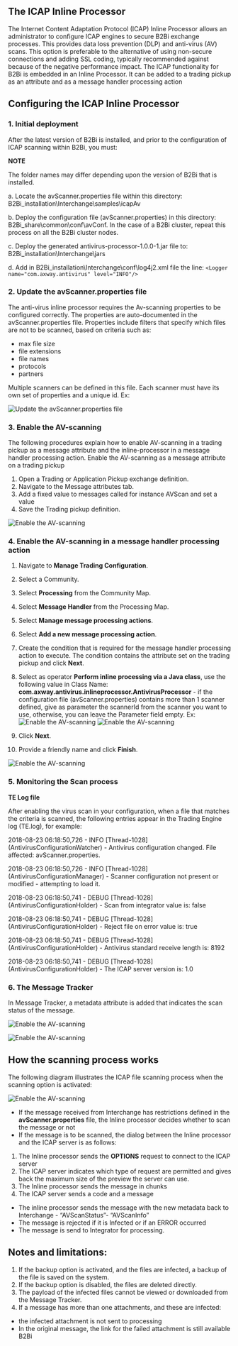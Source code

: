 ## The ICAP Inline Processor
The Internet Content Adaptation Protocol (ICAP) Inline Processor allows an administrator to configure ICAP engines to secure B2Bi exchange processes. This provides data loss prevention (DLP) and anti-virus (AV) scans. This option is preferable to the alternative of using non-secure connections and adding SSL coding, typically recommended against because of the negative performance impact.
The ICAP functionality for B2Bi is embedded in an Inline Processor. It can be added to a trading pickup as an attribute and as a message handler processing action

## Configuring the ICAP Inline Processor
### 1. Initial deployment
After the latest version of B2Bi is installed, and prior to the configuration of ICAP scanning within B2Bi, you must:

**NOTE**

The folder names may differ depending upon the version of B2Bi that is installed.

a. Locate the avScanner.properties file within this directory: B2Bi_installation\Interchange\samples\icapAv

b. Deploy the configuration file (avScanner.properties) in this directory: B2Bi_share\common\conf\avConf. In the case of a B2Bi cluster, repeat this process on all the B2Bi cluster nodes.

c. Deploy the generated antivirus-processor-1.0.0-1.jar file to: B2Bi_installation\Interchange\jars

d. Add in B2Bi_installation\Interchange\conf\log4j2.xml file the line:
`<Logger name="com.axway.antivirus" level="INFO"/>`



### 2. Update the avScanner.properties file
The anti-virus inline processor requires the Av-scanning properties to be configured correctly. The properties are auto-documented in the avScanner.properties file.
Properties include filters that specify which files are not to be scanned, based on criteria such as:

* max file size
* file extensions 
* file names
* protocols
* partners

Multiple scanners can be defined in this file. Each scanner must have its own set of properties and a unique id.
Ex: 
 
![Update the avScanner.properties file](dist/screenshots/Multiple_Scanners_Example.jpg)

### 3. Enable the AV-scanning
The following procedures explain how to enable AV-scanning in a trading pickup as a message attribute and the inline-processor in a message handler processing action.
Enable the AV-scanning as a message attribute on a trading pickup

1. Open a Trading or Application Pickup exchange definition.
2. Navigate to the Message attributes tab.
3. Add a fixed value to messages called for instance AVScan and set a value
4. Save the Trading pickup definition.

![Enable the AV-scanning](dist/screenshots/Enable_the_AV_scanning.jpg)

### 4. Enable the AV-scanning in a message handler processing action
1. Navigate to **Manage Trading Configuration**.
2. Select a Community.
3. Select **Processing** from the Community Map.
4. Select **Message Handler** from the Processing Map.
5. Select **Manage message processing actions**.
6. Select **Add a new message processing action**.
7. Create the condition that is required for the message handler processing action to execute. 
The condition contains the attribute set on the trading pickup and click **Next**.
8. Select as operator **Perform inline processing via a Java class**, use the following value in Class Name: **com.axway.antivirus.inlineprocessor.AntivirusProcessor** - if the configuration file (avScanner.properties) contains more than 1 scanner defined, give as parameter the scannerId from the scanner you want to use, otherwise, you can leave the Parameter field empty.
Ex: 
![Enable the AV-scanning](dist/screenshots/Inline_Processing_With_Parameter.jpg)
![Enable the AV-scanning](dist/screenshots/avScanner.properties_Example.jpg)

9. Click **Next**.
10. Provide a friendly name and click **Finish**.

![Enable the AV-scanning](dist/screenshots/Enable_the_AV-scanning_in_a_message_handler.jpg)

### 5. Monitoring the Scan process
**TE Log file**

After enabling the virus scan in your configuration, when a file that matches the criteria is scanned, the following entries appear in the Trading Engine log (TE.log), for example:

2018-08-23 06:18:50,726 - INFO [Thread-1028] (AntivirusConfigurationWatcher) - Antivirus configuration changed. File affected: avScanner.properties.

2018-08-23 06:18:50,726 - INFO [Thread-1028] (AntivirusConfigurationManager) - Scanner configuration not present or modified - attempting to load it.

2018-08-23 06:18:50,741 - DEBUG [Thread-1028] (AntivirusConfigurationHolder) - Scan from integrator value is: false

2018-08-23 06:18:50,741 - DEBUG [Thread-1028] (AntivirusConfigurationHolder) - Reject file on error value is: true

2018-08-23 06:18:50,741 - DEBUG [Thread-1028] (AntivirusConfigurationHolder) - Antivirus standard receive length is: 8192

2018-08-23 06:18:50,741 - DEBUG [Thread-1028] (AntivirusConfigurationHolder) - The ICAP server version is: 1.0

### 6. The Message Tracker
In Message Tracker, a metadata attribute is added that indicates the scan status of the message.

![Enable the AV-scanning](dist/screenshots/The_Message_Tracker.jpg)

![Enable the AV-scanning](dist/screenshots/The_Message_Details.jpg)

## How the scanning process works
The following diagram illustrates the ICAP file scanning process when the scanning option is activated:

![Enable the AV-scanning](dist/screenshots/The_Scanning_Process.jpg)

* If the message received from Interchange has restrictions defined in the **avScanner.properties** file, the Inline processor decides whether to scan the message or not
* If the message is to be scanned, the dialog between the Inline processor and the ICAP server is as follows:

1. The Inline processor sends the **OPTIONS** request to connect to the ICAP server
2. The ICAP server indicates which type of request are permitted and gives back the maximum size of the preview the server can use.
3. The Inline processor sends the message in chunks
4. The ICAP server sends a code and a message

* The inline processor sends the message with the new metadata back to Interchange - “AVScanStatus”- “AVScanInfo”
* The message is rejected if it is Infected or if an ERROR occurred
* The message is send to Integrator for processing.

## Notes and limitations:
1. If the backup option is activated, and the files are infected, a backup of the file is saved on the system.
2. If the backup option is disabled, the files are deleted directly.
3. The payload of the infected files cannot be viewed or downloaded from the Message Tracker.
4. If a message has more than one attachments, and these are infected: 
* the infected attachment is not sent to processing
* In the original message, the link for the failed attachment is still available
B2Bi
